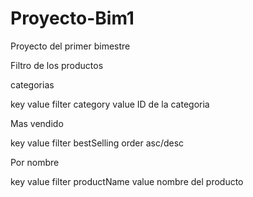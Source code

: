 # Proyecto-Bim1
Proyecto del primer bimestre


Filtro de los productos

categorias

key         value
filter      category
value       ID de la categoria

Mas vendido

key         value
filter     bestSelling
order       asc/desc


Por nombre

key        value
filter     productName
value      nombre del producto





